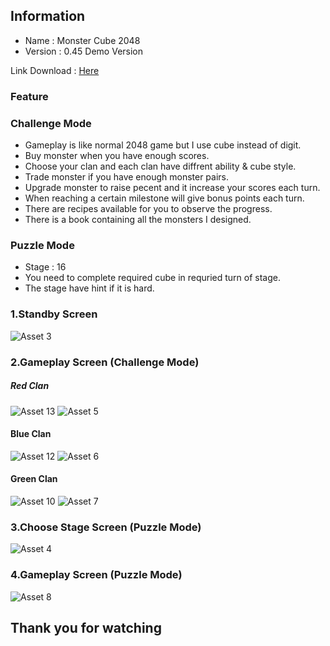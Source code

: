 ## Information

- Name : Monster Cube 2048
- Version : 0.45 Demo Version

Link Download : [Here](https://drive.google.com/file/d/1lW6kAsX2vlgPoVNCXdJdlUf3xOBWzSMp/view?usp=sharing)

### Feature

### Challenge Mode
- Gameplay is like normal 2048 game but I use cube instead of digit.
- Buy monster when you have enough scores.
- Choose your clan and each clan have diffrent ability & cube style.
- Trade monster if you have enough monster pairs.
- Upgrade monster to raise pecent and it increase your scores each turn.
- When reaching a certain milestone will give bonus points each turn.
- There are recipes available for you to observe the progress.
- There is a book containing all the monsters I designed.

### Puzzle Mode

- Stage : 16 
- You need to complete required cube in requried turn of stage.
- The stage have hint if it is hard.


### 1.Standby Screen

![Asset 3](https://user-images.githubusercontent.com/71002261/178403168-03488f58-32ce-45fc-8bfe-0bff74163212.png)


### 2.Gameplay Screen (Challenge Mode)

##### Red Clan

![Asset 13](https://user-images.githubusercontent.com/71002261/178403275-81d97f6b-6862-4f68-962d-b05fcdbbe620.png)
![Asset 5](https://user-images.githubusercontent.com/71002261/178403289-bb0f9740-43c7-48a8-82fd-bd119dbb4e7e.png)

#### Blue Clan
![Asset 12](https://user-images.githubusercontent.com/71002261/178403326-567c1805-d2c5-4399-bf1c-a832ff38879d.png)
![Asset 6](https://user-images.githubusercontent.com/71002261/178403331-ffa7b399-5628-4ba5-a10e-10c9392702b7.png)

#### Green Clan
![Asset 10](https://user-images.githubusercontent.com/71002261/178403375-a36799dd-1f92-4368-9049-5e616d55ffa1.png)
![Asset 7](https://user-images.githubusercontent.com/71002261/178403389-91ccf799-83fd-426f-8309-14c381441a62.png)

### 3.Choose Stage Screen (Puzzle Mode)

![Asset 4](https://user-images.githubusercontent.com/71002261/178403458-9795761d-d48f-4045-872d-8a6e95106846.png)


### 4.Gameplay Screen (Puzzle Mode)

![Asset 8](https://user-images.githubusercontent.com/71002261/178403470-ccec03c8-2d26-485e-8675-88c04dcd7784.png)

## Thank you for watching
